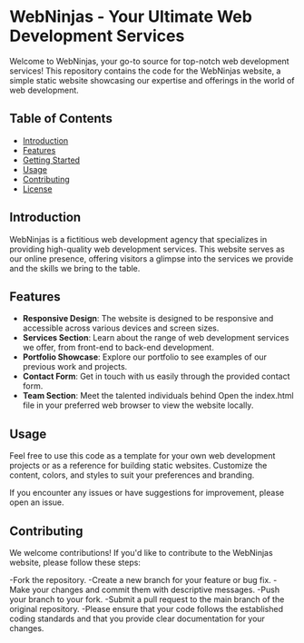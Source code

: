 # WebNinjas - Your Ultimate Web Development Services

Welcome to WebNinjas, your go-to source for top-notch web development services! This repository contains the code for the WebNinjas website, a simple static website showcasing our expertise and offerings in the world of web development.

## Table of Contents
- [Introduction](#introduction)
- [Features](#features)
- [Getting Started](#getting-started)
- [Usage](#usage)
- [Contributing](#contributing)
- [License](#license)

## Introduction

WebNinjas is a fictitious web development agency that specializes in providing high-quality web development services. This website serves as our online presence, offering visitors a glimpse into the services we provide and the skills we bring to the table.

## Features

- **Responsive Design**: The website is designed to be responsive and accessible across various devices and screen sizes.
- **Services Section**: Learn about the range of web development services we offer, from front-end to back-end development.
- **Portfolio Showcase**: Explore our portfolio to see examples of our previous work and projects.
- **Contact Form**: Get in touch with us easily through the provided contact form.
- **Team Section**: Meet the talented individuals behind 
Open the index.html file in your preferred web browser to view the website locally.

## Usage
Feel free to use this code as a template for your own web development projects or as a reference for building static websites. Customize the content, colors, and styles to suit your preferences and branding.

If you encounter any issues or have suggestions for improvement, please open an issue.

## Contributing
We welcome contributions! If you'd like to contribute to the WebNinjas website, please follow these steps:

-Fork the repository.
-Create a new branch for your feature or bug fix.
-Make your changes and commit them with descriptive messages.
-Push your branch to your fork.
-Submit a pull request to the main branch of the original repository.
-Please ensure that your code follows the established coding standards and that you provide clear documentation for your changes.
